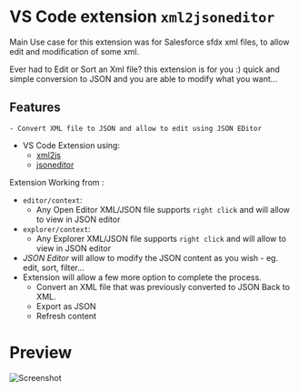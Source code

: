 # VS Code extension `xml2jsoneditor`

Main Use case for this extension was for Salesforce sfdx xml files, to allow edit and modification of some xml.

Ever had to Edit or Sort an Xml file? this extension is for you :)
quick and simple conversion to JSON and you are able to modify what you want...

## Features
    - Convert XML file to JSON and allow to edit using JSON EDitor

- VS Code Extension using:
    * [xml2js](https://www.npmjs.com/package/xml2js)
    * [jsoneditor](https://www.npmjs.com/package/jsoneditor) 

Extension Working from :
- `editor/context`:
    - Any Open Editor XML/JSON file supports `right click` and will allow to view in JSON editor
- `explorer/context`:
    - Any Explorer XML/JSON file supports `right click` and will allow to view in JSON editor
- *JSON Editor* will allow to modify the JSON content as you wish - eg. edit, sort, filter...
- Extension will allow a few more option to complete the process.
    - Convert an XML file that was previously converted to JSON Back to XML.
    - Export as JSON
    - Refresh content

# Preview
![Screenshot](./docs/EditorXml_DEMO.gif)
